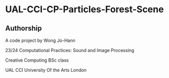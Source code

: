 # UAL-CCI-CP-Particles-Forest-Scene


## Authorship
A code project by Wong Jo-Hann

23/24 Computational Practices: Sound and Image Processing

Creative Computing BSc class

UAL CCI University Of the Arts London
